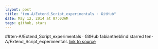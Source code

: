 ```yaml
---
layout: post
title: "ten-A/Extend_Script_experimentals · GitHub"
date: May 12, 2014 at 07:03AM
tags: github, stars
---
```

##ten-A/Extend_Script_experimentals · GitHub
fabiantheblind starred ten-A/Extend_Script_experimentals
[link to source](http://ift.tt/1gcUg1m) 
